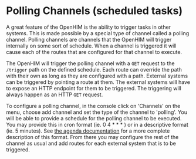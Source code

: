 Polling Channels (scheduled tasks)
==================================

A great feature of the OpenHIM is the ability to trigger tasks in other systems.
This is made possible by a special type of channel called a polling channel. Polling
channels are channels that the OpenHIM will trigger internally on some sort of
schedule. When a channel is triggered it will cause each of the routes that are
configured for that channel to execute.

The OpenHIM will trigger the polling channel with a `GET` request to the `/trigger`
path on the defined schedule. Each route can override the path with their own as
long as they are configured with a path. External systems can be triggered by
pointing a route at them. The external systems will have to expose an HTTP
endpoint for them to be triggered. The triggering will always happen as an HTTP
`GET` request.

To configure a polling channel, in the console click on 'Channels' on the menu,
choose add channel and set the type of the channel to 'polling'. You will be able
to provide a schedule for the polling channel to be executed. You may provide this
in cron format (ie. 0 4 * * * ) or in a descriptive format (ie. 5 minutes). See
[the agenda documentation](https://github.com/rschmukler/agenda#everyinterval-name-data-options-cb)
for a more complete description of this format. From there you may configure the
rest of the channel as usual and add routes for each external system that is to
be triggered.
